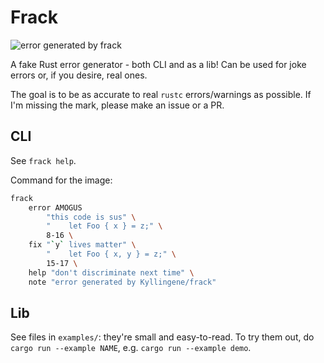# Frack

![error generated by frack](https://github.com/Kyllingene/frack/assets/69094702/93d8ff5f-d185-4ddf-8d69-06f281461d25)


A fake Rust error generator - both CLI and as a lib! Can be used for joke errors
or, if you desire, real ones.

The goal is to be as accurate to real `rustc` errors/warnings as possible. If
I'm missing the mark, please make an issue or a PR.

## CLI

See `frack help`.

Command for the image:

```bash
frack
    error AMOGUS
        "this code is sus" \
        "    let Foo { x } = z;" \
        8-16 \
    fix "`y` lives matter" \
        "    let Foo { x, y } = z;" \
        15-17 \
    help "don't discriminate next time" \
    note "error generated by Kyllingene/frack"
```

## Lib

See files in `examples/`: they're small and easy-to-read. To try them out, do
`cargo run --example NAME`, e.g. `cargo run --example demo`.
